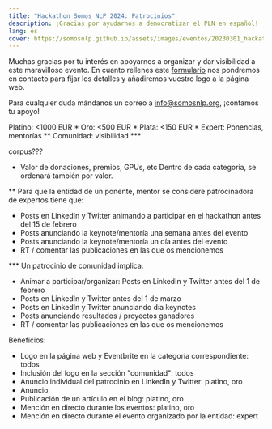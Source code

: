```yaml
---
title: "Hackathon Somos NLP 2024: Patrocinios"
description: ¡Gracias por ayudarnos a democratizar el PLN en español!
lang: es
cover: https://somosnlp.github.io/assets/images/eventos/20230301_hackathon_wip.png
---
```


Muchas gracias por tu interés en apoyarnos a organizar y dar visibilidad a este maravilloso evento. En cuanto rellenes este [formulario](https://forms.gle/sEkxstwbJSRYpgDa8) nos pondremos en contacto para fijar los detalles y añadiremos vuestro logo a la página web.

Para cualquier duda mándanos un correo a info@somosnlp.org, ¡contamos tu apoyo!

Platino: <1000 EUR *
Oro: <500 EUR *
Plata: <150 EUR *
Expert: Ponencias, mentorías **
Comunidad: visibilidad ***

corpus???

* Valor de donaciones, premios, GPUs, etc
Dentro de cada categoría, se ordenará también por valor.

** Para que la entidad de un ponente, mentor se considere patrocinadora de expertos tiene que:
- Posts en LinkedIn y Twitter animando a participar en el hackathon antes del 15 de febrero
- Posts anunciando la keynote/mentoría una semana antes del evento
- Posts anunciando la keynote/mentoría un día antes del evento
- RT / comentar las publicaciones en las que os mencionemos

*** Un patrocinio de comunidad implica:
- Animar a participar/organizar: Posts en LinkedIn y Twitter antes del 1 de febrero
- Posts en LinkedIn y Twitter antes del 1 de marzo
- Posts en LinkedIn y Twitter anunciando día keynotes
- Posts anunciando resultados / proyectos ganadores
- RT / comentar las publicaciones en las que os mencionemos 

Beneficios:
- Logo en la página web y Eventbrite en la categoría correspondiente: todos
- Inclusión del logo en la sección "comunidad": todos
- Anuncio individual del patrocinio en LinkedIn y Twitter: platino, oro
- Anuncio 
- Publicación de un artículo en el blog: platino, oro
- Mención en directo durante los eventos: platino, oro
- Mención en directo durante el evento organizado por la entidad: expert
